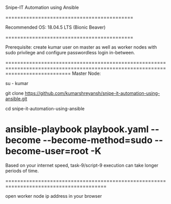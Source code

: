 Snipe-IT Automation using Ansible


===========================================

Recommended OS: 18.04.5 LTS (Bionic Beaver)

===========================================

Prerequisite: create kumar user on master as well as worker nodes with sudo privilege and configure passwordless login in-between.

==================================================================================================================================
Master Node:

su - kumar

git clone https://github.com/kumarshreyansh/snipe-it-automation-using-ansible.git

cd snipe-it-automation-using-ansible

ansible-playbook playbook.yaml --become --become-method=sudo --become-user=root -K
========================================================================================

Based on your internet speed, task-9/script-9 execution can take longer periods of time.

========================================================================================

open worker node ip address in your browser
